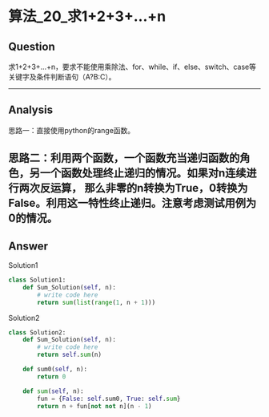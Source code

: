 # 算法_20_求1+2+3+...+n


## Question
求1+2+3+...+n，要求不能使用乘除法、for、while、if、else、switch、case等关键字及条件判断语句（A?B:C）。

----

## Analysis
思路一：直接使用python的range函数。

思路二：利用两个函数，一个函数充当递归函数的角色，另一个函数处理终止递归的情况。如果对n连续进行两次反运算，
那么非零的n转换为True，0转换为False。利用这一特性终止递归。注意考虑测试用例为0的情况。
----

## Answer
Solution1
```python
class Solution1:
    def Sum_Solution(self, n):
        # write code here
        return sum(list(range(1, n + 1)))
```

Solution2
```python
class Solution2:
    def Sum_Solution(self, n):
        # write code here
        return self.sum(n)

    def sum0(self, n):
        return 0

    def sum(self, n):
        fun = {False: self.sum0, True: self.sum}
        return n + fun[not not n](n - 1)
```